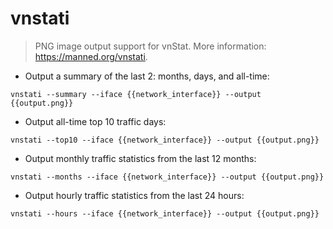 # vnstati

> PNG image output support for vnStat.
> More information: <https://manned.org/vnstati>.

- Output a summary of the last 2: months, days, and all-time:

`vnstati --summary --iface {{network_interface}} --output {{output.png}}`

- Output all-time top 10 traffic days:

`vnstati --top10 --iface {{network_interface}} --output {{output.png}}`

- Output monthly traffic statistics from the last 12 months:

`vnstati --months --iface {{network_interface}} --output {{output.png}}`

- Output hourly traffic statistics from the last 24 hours:

`vnstati --hours --iface {{network_interface}} --output {{output.png}}`
